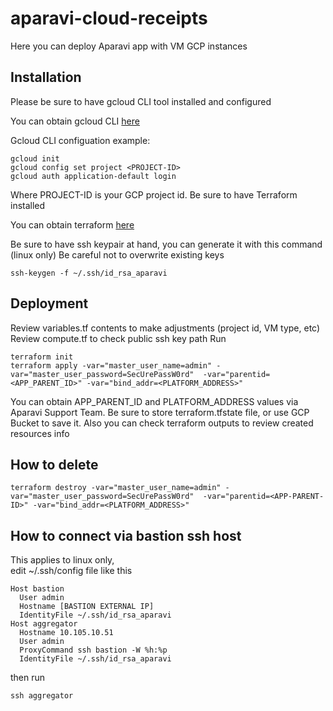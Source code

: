 # aparavi-cloud-receipts
Here you can deploy Aparavi app with VM GCP instances

## Installation
Please be sure to have gcloud CLI tool installed and configured

You can obtain gcloud CLI [here](https://cloud.google.com/sdk/docs/install)

Gcloud CLI configuation example:
```
gcloud init
gcloud config set project <PROJECT-ID>
gcloud auth application-default login
```
Where PROJECT-ID is your GCP project id.
Be sure to have Terraform installed

You can obtain terraform [here](https://learn.hashicorp.com/tutorials/terraform/install-cli)


Be sure to have ssh keypair at hand, you can generate it with this command (linux only)
Be careful not to overwrite existing keys
```
ssh-keygen -f ~/.ssh/id_rsa_aparavi
```
## Deployment
Review variables.tf contents to make adjustments (project id, VM type, etc)
Review compute.tf to check public ssh key path
Run 
```
terraform init
terraform apply -var="master_user_name=admin" -var="master_user_password=SecUrePassW0rd"  -var="parentid=<APP_PARENT_ID>" -var="bind_addr=<PLATFORM_ADDRESS>"
```
You can obtain APP_PARENT_ID and PLATFORM_ADDRESS values via Aparavi Support Team.
Be sure to store terraform.tfstate file, or use GCP Bucket to save it.
Also you can check terraform outputs to review created resources info
## How to delete
```
terraform destroy -var="master_user_name=admin" -var="master_user_password=SecUrePassW0rd"  -var="parentid=<APP-PARENT-ID>" -var="bind_addr=<PLATFORM_ADDRESS>"
```
## How to connect via bastion ssh host
This applies to linux only,  
edit ~/.ssh/config file like this
```
Host bastion
  User admin
  Hostname [BASTION EXTERNAL IP]
  IdentityFile ~/.ssh/id_rsa_aparavi
Host aggregator
  Hostname 10.105.10.51
  User admin
  ProxyCommand ssh bastion -W %h:%p
  IdentityFile ~/.ssh/id_rsa_aparavi
```
then run
```
ssh aggregator
```